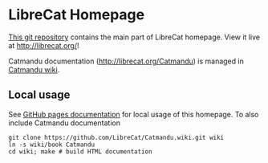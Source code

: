 # LibreCat Homepage

[This git repository](https://github.com/LibreCat/librecat.github.io) contains
the main part of LibreCat homepage. View it live at <http://librecat.org/>!

Catmandu documentation (<http://librecat.org/Catmandu>) is managed in  
[Catmandu wiki](https://github.com/LibreCat/Catmandu/wiki).

## Local usage

See [GitHub pages documentation](https://help.github.com/articles/using-jekyll-with-pages/)
for local usage of this homepage. To also include Catmandu documentation 

    git clone https://github.com/LibreCat/Catmandu.wiki.git wiki
    ln -s wiki/book Catmandu
    cd wiki; make # build HTML documentation

